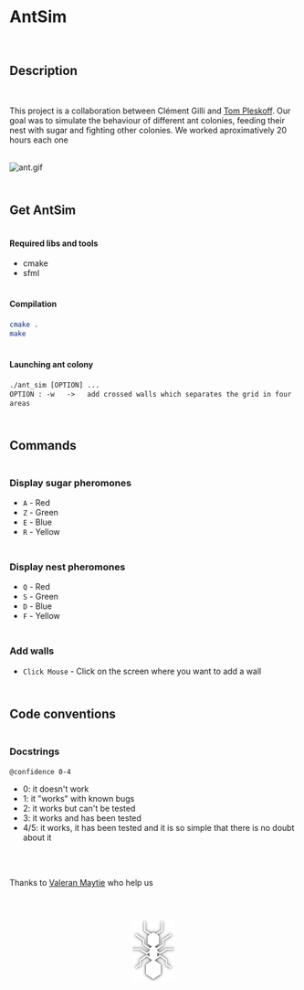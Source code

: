 # AntSim

<br>

## **Description**

<br>

This project is a collaboration between Clément Gilli and [Tom Pleskoff](https://github.com/TomP30). Our goal was to simulate the behaviour of different ant colonies, feeding their nest with sugar and fighting other colonies. We worked aproximatively 20 hours each one

<br>
  
<img alt="ant.gif" src="./Images/ant.gif"/>



## <br> **Get AntSim**
#### <br> **Required libs and tools**
- cmake
- sfml 


#### <br> **Compilation**
```sh
cmake .
make
```

#### <br> **Launching ant colony**
```
./ant_sim [OPTION] ...
OPTION : -w   ->   add crossed walls which separates the grid in four areas
```

## <br> **Commands**

### <br> **Display sugar pheromones**
- `A` - Red
- `Z` - Green
- `E` - Blue
- `R` - Yellow

### <br> **Display nest pheromones**

- `Q` - Red
- `S` - Green
- `D` - Blue
- `F` - Yellow

### <br> **Add walls**

- `Click Mouse` - Click on the screen where you want to add a wall




## <br> **Code conventions**

### <br> **Docstrings**

`@confidence 0-4`
- 0: it doesn't work
- 1: it "works" with known bugs
- 2: it works but can't be tested
- 3: it works and has been tested
- 4/5: it works, it has been tested and it is so simple that there is no doubt about it

<br>
<br>


Thanks to [Valeran Maytie](https://github.com/Valeran-MAYTIE) who help us 
<br> 
<br>
<h1 align="center">
<img align=center alt="ant.png" src="./Images/ant.png"/>
</h1>